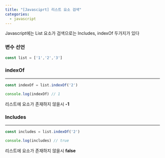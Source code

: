 ```yaml
---
title: "[Javasciprt] 리스트 요소 검색"
categories: 
  - javascript
---
```


Javascript에는 List 요소가 검색으로는 Includes, indexOf 두가지가 있다

### 변수 선언

``` javascript
const list = ['1','2','3']
```

### indexOf
---
``` javascript
const indexOf = list.indexOf('2')

console.log(indexOf) // 1
```

리스트에 요소가 존재하지 않을시 **-1**

### Includes
---
``` javascript
const includes = list.indexOf('2')

console.log(includes) // true
```

리스트에 요소가 존재하지 않을시 **false**